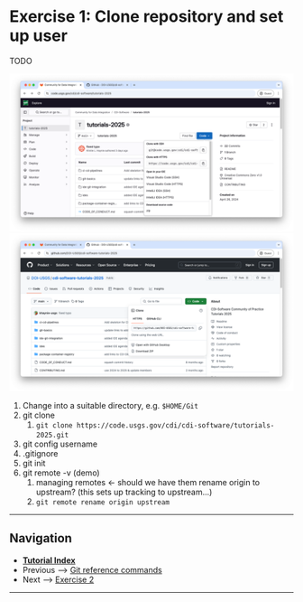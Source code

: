 # Exercise 1: Clone repository and set up user

TODO

![GitLab clone](../img/gitlab-clone-repo.png)
![GitHub clone](../img/github-clone-repo.png)

1. Change into a suitable directory, e.g. `$HOME/Git`
2. git clone
   1. `git clone https://code.usgs.gov/cdi/cdi-software/tutorials-2025.git`
3. git config username
4. .gitignore
5. git init
6. git remote -v (demo)
    1. managing remotes <- should we have them rename origin to upstream? (this sets up tracking to upstream...)
    2. `git remote rename origin upstream`

------

## Navigation

- [**Tutorial Index**](../README.md#tutorial-outline)
- Previous --> [Git reference commands](./pages/git-help-and-cofig.md)
- Next --> [Exercise 2](./ex2-local-branch.md)

------
